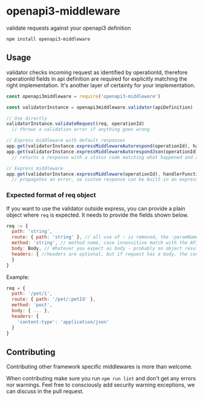 # openapi3-middleware
validate requests against your openapi3 definition 

```
npm install openapi3-middleware
```


## Usage

validator checks incoming request as identified by operationId, therefore operationId fields in api definition are required for explicitly matching the right implementation. It's another layer of certainty for your implementation.

```js
const openapi3middleware = require('openapi3-middleware')

const validatorInstance = openapi3middleware.validator(apiDefinition)

// Use directly
validatorInstance.validateRequest(req, operationId) 
  // throws a validation error if anything goes wrong

// Express middleware with default responses
app.get(validatorInstance.expressMiddlewareAutorespond(operationId), handlerFunction)
app.get(validatorInstance.expressMiddlewareAutorespondJson(operationId), handlerFunction)
  // returns a response with a status code matching what happened and a descriptive message to help fix the error

// Express middleware
app.get(validatorInstance.expressMiddleware(operationId), handlerFunction)
  // propagates an error, so custom response can be built in an express error handler
```

### Expected format of req object

If you want to use the validator outside express, you can provide a plain object where `req` is expected. It needs to provide the fields shown below.

```js
req := {
  path: 'string',
  route: { path: 'string' }, // all use of : is removed, the :paramName will be compared with paramName from definition
  method: 'string', // method name, case insensitive match with the API spec
  body: Body, // Whatever you expect as body - probably an object resulting from parsing JSON
  headers: { //headers are optional, but if request has a body, the content-type header must exist and match the key in content field exactly.
  }
}
```


Example:

```js
req = {
  path: '/pet/1',
  route: { path: '/pet/:petId' },
  method: 'post',
  body: { ... },
  headers: {
    'content-type': 'application/json'
  }
}
```

## Contributing

Contributing other framework specific middlewares is more than welcome.

When contributing make sure you run `npm run lint` and don't get any errors nor warnings.
Feel free to consciously add security warning exceptions, we can discuss in the pull request.